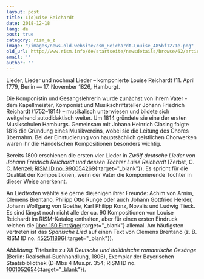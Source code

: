 ```yaml
---
layout: post
title: L(o)uise Reichardt
date: 2018-12-18
lang: de
post: true
category: rism_a_z
image: "/images/news-old-website/csm_Reichardt-Louise_485bf1271e.png"
old_url: http://www.rism.info/de/startseite/newsdetails/browse/62/article/64/louise-reichardt.html
email: ''
author: ''
---
```


Lieder, Lieder und nochmal Lieder – komponierte Louise Reichardt (11. April 1779, Berlin — 17. November 1826, Hamburg).

Die Komponistin und Gesangslehrerin wurde zunächst von ihrem Vater - dem Kapellmeister, Komponist und Musikschriftsteller Johann Friedrich Reichardt (1752–1814) – musikalisch unterwiesen und bildete sich weitgehend autodidaktisch weiter. Um 1814 gründete sie eine der ersten Musikschulen Hamburgs. Gemeinsam mit Johann Heinrich Clasing folgte 1816 die Gründung eines Musikvereins, wobei sie die Leitung des Chores übernahm. Bei der Einstudierung von hauptsächlich geistlichen Chorwerken waren ihr die Händelschen Kompositionen besonders wichtig.

Bereits 1800 erschienen die ersten vier Lieder in _Zwölf deutsche Lieder von Johann Freidrich Reichardt und dessen Tochter Luise Reichardt_ (Zerbst, C. C. Menzel; [RISM ID no. 990054269](https://opac.rism.info/search?id=00000990054269&View=rism){:target="_blank"}). Es spricht für die Qualität der Kompositionen, wenn der Vater die komponierende Tochter in dieser Weise anerkennt.

An Liedtexten wählte sie gerne diejenigen ihrer Freunde: Achim von Arnim, Clemens Brentano, Philipp Otto Runge oder auch Johann Gottfried Herder, Johann Wolfgang von Goethe, Karl Philipp Konz, Novalis und Ludwig Tieck. Es sind längst noch nicht alle der ca. 90 Kompositionen von Louise Reichardt im RISM-Katalog enthalten, aber für einen ersten Eindruck reichen die [über 150 Einträge](https://opac.rism.info/search?View=rism&author=Reichardt+Louise){:target="_blank"} allemal. Am häufigsten vertreten ist das _Spanische Lied_ auf einen Text von Clemens Brentano (z. B. RISM ID no. [452511896](https://opac.rism.info/search?id=452511896&View=rism){:target="_blank"}).

_Abbildung:_ Titelseite zu _XII Deutsche und italiänische romantische Gesänge_ (Berlin: Realschul-Buchhandlung, 1806), Exemplar der Bayerischen Staatsbibliothek (D-Mbs 4 Mus.pr. 354; RISM ID no. [1001052654](https://opac.rism.info/search?id=1001052654&View=rism){:target="_blank"}).

